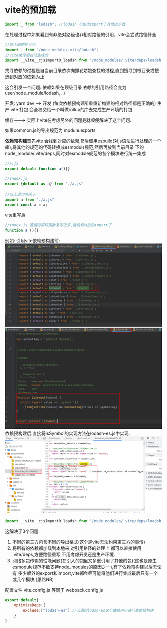 # vite的预加载
```js
import _ from "lodash"; //lodash 可能也import了其他的东西
```
在处理过程中如果看到有非绝对路径也非相对路径的引用，vite会尝试路径补全
```js
//将上面的补全为
import _ from "/node_module/.vite/lodash";
//vite编译后自动生成的
import __vite__cjsImport0_loadsh from "/node_modules/.vite/deps/loadsh.js?v=ada48b53";

```
找寻依赖的过程是自当前目录依次向撒花姑娘查找的过程,直到搜寻到根目录或搜选到对应的依赖为止

这会引发一个问题: 依赖如果在顶级目录 依赖的引用路径会变为 user/node_module/lodash, ../

开发:
yarn dev --> 开发 (每次依赖预构建所重重新构建的相对路径都是正确的) 
生产 
vite 打包 会全权交给一个叫做rollup的库去完成生产环境的打包



缓存--->
实际上vite在考虑另外的问题是就顺便解决了这个问题.

如果common.js的导出规范为 module.exports

**依赖预构建**首先vite 会找到对应的依赖,然后调用esbuild(对js语法进行处理的一个库),将其他的规范的代码转换成esmodule规范,然后再放到当前目录
下的node_module/.vite/deps,同时对esmodule规范的各个模块进行统一集成
```js
//a.js
export default function a(){}
```
```js
//index.js
export {default as a} from "./a.js"

//以上语句等同于
import a from "./a.js"
export const a = a;
```
vite重写后
```js
//index.js,直接将实现函数复写进来,就没有对应的import了
function a (){}

```

例如:
引用vite依赖预构建前:
![img.png](img.png)
![img_1.png](img_1.png)
依赖预构建后:直接将isSymbol的实现方法在lodash-es.js中实现.
![img_2.png](img_2.png)

```js
import __vite__cjsImport0_loadsh from "/node_modules/.vite/deps/loadsh.js?v=ada48b53";
```

这解决了3个问题:
1. 不同的第三方包含不同的导出格式(这个是vite无法约束第三方的事情)
2. 将所有的依赖都加载到本地来,对引用路径的处理上 都可以直接使用 .vite/deps,方便路径重写,不用考虑开发还是生产环境.
3. 网络多包传输的性能问题(在引入的包里又多重引用了其他的包)(这也是原生esmodule规范不敢支持node_modules的原因之一),有了依赖预构建以后无论有
多少额外的export和import,vite都会尽可能将他们进行集成最后只有一个或几个模块.(思路NB)

配置文件
vite.config.js  等同于 webpack.config.js
```js
export default{
    optimizeDeps:{
        exclude:["lodash-es"],//当遇到lodsh-es这个依赖时不进行依赖预构建
    }
}
```


